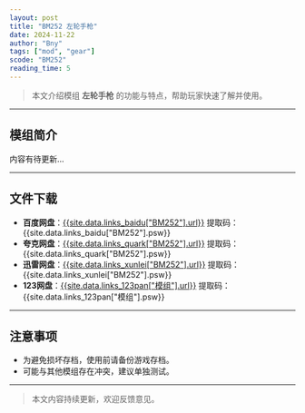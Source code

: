 ```yaml
---
layout: post
title: "BM252 左轮手枪"
date: 2024-11-22
author: "Bny"
tags: ["mod", "gear"]
scode: "BM252"
reading_time: 5
---
```


> 本文介绍模组 **左轮手枪** 的功能与特点，帮助玩家快速了解并使用。

---

## 模组简介

内容有待更新...

---

## 文件下载
- **百度网盘**：[{{site.data.links_baidu["BM252"].url}}]({{site.data.links_baidu["BM252"].url}}) 提取码：{{site.data.links_baidu["BM252"].psw}}
- **夸克网盘**：[{{site.data.links_quark["BM252"].url}}]({{site.data.links_quark["BM252"].url}}) 提取码：{{site.data.links_quark["BM252"].psw}}
- **迅雷网盘**：[{{site.data.links_xunlei["BM252"].url}}]({{site.data.links_xunlei["BM252"].url}}) 提取码：{{site.data.links_xunlei["BM252"].psw}}
- **123网盘**：[{{site.data.links_123pan["模组"].url}}]({{site.data.links_123pan["模组"].url}}) 提取码：{{site.data.links_123pan["模组"].psw}}

---

## 注意事项
- 为避免损坏存档，使用前请备份游戏存档。
- 可能与其他模组存在冲突，建议单独测试。

---

> 本文内容持续更新，欢迎反馈意见。
